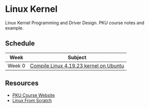 # Linux Kernel

Linux Kernel Programming and Driver Design. PKU course notes and example.

## Schedule

Week  |Subject
------|-----------
Week 0|[Compile Linux 4.19.23 kernel on Ubuntu](Notes/CompileLinuxKernel.md)

## Resources

* [PKU Course Website](http://59.56.74.25:4455/)
* [Linux From Scratch](http://www.linuxfromscratch.org/)
